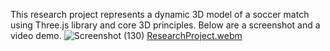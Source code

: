 This research project represents a dynamic 3D model of a soccer match using Three.js library and core 3D principles.
Below are a screenshot and a video demo.
![Screenshot (130)](https://github.com/user-attachments/assets/2bd5d172-de70-43bd-bfbe-93141c6b0138)
[ResearchProject.webm](https://github.com/user-attachments/assets/2b673d9b-22e9-444d-b16e-c58b5a1a3af0)
